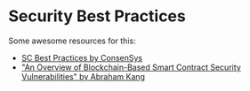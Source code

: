 # Security Best Practices

Some awesome resources for this:
- <a href="https://github.com/ConsenSys/smart-contract-best-practices/blob/master/docs/index.md">SC Best Practices by ConsenSys</a>
- <a href="https://www.youtube.com/watch?v=apCGPh7tKhw&t=1s">"An Overview of Blockchain-Based Smart Contract Security Vulnerabilities" by Abraham Kang</a>